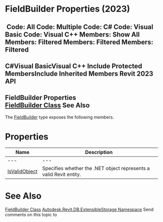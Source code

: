 # FieldBuilder Properties (2023)

﻿
 Code: All Code: Multiple Code: C# Code: Visual Basic Code: Visual C++  Members: Show All Members: Filtered Members: Filtered Members: Filtered   
---  
C#Visual BasicVisual C++
Include Protected MembersInclude Inherited Members
Revit 2023 API  
---  
FieldBuilder Properties  
[FieldBuilder Class](13cd8e7c-acc8-af6e-0ae6-a9b77fcd913c.md "FieldBuilder Class") See Also  
---  
The [FieldBuilder](13cd8e7c-acc8-af6e-0ae6-a9b77fcd913c.md "FieldBuilder Class") type exposes the following members.
# Properties
| Name | Description |
| --- | --- |
| --- | --- | --- |
| [IsValidObject](b749ab6a-805c-598f-680c-7a6befc14512.md "IsValidObject Property") | Specifies whether the .NET object represents a valid Revit entity. |

# See Also
[FieldBuilder Class](13cd8e7c-acc8-af6e-0ae6-a9b77fcd913c.md "FieldBuilder Class")
[Autodesk.Revit.DB.ExtensibleStorage Namespace](79486a74-376c-9555-c873-45d5a750f051.md "Autodesk.Revit.DB.ExtensibleStorage Namespace")
Send comments on this topic to 